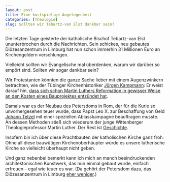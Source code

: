 ```yaml
---
layout: post
title: Eine kostspielige Angelegenheit
categories: [Theologie]
slug: Sollten wir Tebartz-van Elst dankbar sein?
---
```


Die letzten Tage geisterte der katholische Bischof Tebartz-van Elst ununterbrochen durch die Nachrichten. Sein schickes, neu gebautes Diözesanzentrum in Limburg hat nun schon immerhin 31 Millionen Euro an Kirchengeldern verschlungen.

Vielleicht sollten wir Evangelische mal überdenken, warum wir darüber so empört sind. Sollten wir sogar dankbar sein?

Wir Protestanten könnten die ganze Sache lieber mit einem Augenzwinkern betrachten, wie der Tübinger Kirchenhistoriker [Jürgen Kampmann](http://www.uni-tuebingen.de/fakultaeten/evangelisch-theologische-fakultaet/personen/personalseiten-details/ordinarien/kampmann-juergen-prof-dr.html): Er weist darauf hin, [dass sich schon Martin Luthers Reformation in gewisser Weise an den Kosten eines Bauprojektes entzündet hat](http://aktuell.evangelisch.de/artikel/89213/theologe-hohe-baukosten-fuehrten-mit-zur-reformation).

Damals war es der Neubau des Petersdoms in Rom, der für die Kurie so unvorhergesehen teuer wurde, dass Papst Leo X. zur Beschaffung von Geld [Johann Tetzel](http://de.wikipedia.org/wiki/Johann_Tetzel) mit einer speziellen Ablasskampagne beauftragen musste. An dessen Methoden stieß sich wiederum der junge Wittenberger Theologieprofessor Martin Luther. Der Rest ist [Geschichte](http://de.wikipedia.org/wiki/Reformation#Luthertum_in_Deutschland).

Insofern bin ich über diese Prachtbauten der katholischen Kirche ganz froh. Ohne all diese bauwütigen Kirchenoberhäupter würde es unsere lutherische Kirche so vielleicht überhaupt nicht geben.

Und ganz nebenbei bemerkt kann ich mich an manch beeindruckenden architektonischen Kunstwerk, das nun einmal gebaut wurde, einfach erfreuen – egal wie teuer es war. (Da gehört der Petersdom dazu, das Diözesanzentrum in Limburg [eher weniger](http://www.ksta.de/politik/-das-ist-der--protzbau--von-limburg,15187246,24587974.html).)